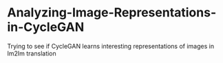 # Analyzing-Image-Representations-in-CycleGAN
Trying to see if CycleGAN learns interesting representations of images in Im2Im translation
